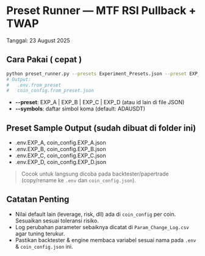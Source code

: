# Preset Runner — MTF RSI Pullback + TWAP

Tanggal: 23 August 2025

## Cara Pakai ( cepat )
```bash
python preset_runner.py --presets Experiment_Presets.json --preset EXP_C --symbols ADAUSDT,DOGEUSDT
# Output:
#   .env.from_preset
#   coin_config.from_preset.json
```

- **--preset**: EXP_A | EXP_B | EXP_C | EXP_D (atau id lain di file JSON)
- **--symbols**: daftar simbol koma (default: ADAUSDT)

## Preset Sample Output (sudah dibuat di folder ini)
- .env.EXP_A, coin_config.EXP_A.json
- .env.EXP_B, coin_config.EXP_B.json
- .env.EXP_C, coin_config.EXP_C.json
- .env.EXP_D, coin_config.EXP_D.json

> Cocok untuk langsung dicoba pada backtester/papertrade (copy/rename ke `.env` dan `coin_config.json`).

## Catatan Penting
- Nilai default lain (leverage, risk, dll) ada di `coin_config` per coin. Sesuaikan sesuai toleransi risiko.
- Log perubahan parameter sebaiknya dicatat di `Param_Change_Log.csv` agar tuning terukur.
- Pastikan backtester & engine membaca variabel sesuai nama pada `.env` & `coin_config.json` ini.
